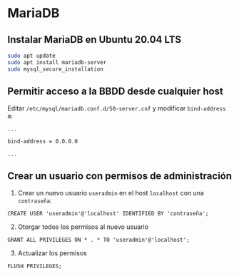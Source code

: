 # MariaDB 

## Instalar MariaDB en Ubuntu 20.04 LTS
```bash
sudo apt update
sudo apt install mariadb-server
sudo mysql_secure_installation
```

## Permitir acceso a la BBDD desde cualquier host
Editar `/etc/mysql/mariadb.conf.d/50-server.cnf` y modificar `bind-address` a:
```
...

bind-address = 0.0.0.0

...
```
## Crear un usuario con permisos de administración
1. Crear un nuevo usuario `useradmin` en el host `localhost` con una `contraseña`:
```mysql
CREATE USER 'useradmin'@'localhost' IDENTIFIED BY 'contraseña';
```

2. Otorgar todos los permisos al nuevo usuario
```mysql
GRANT ALL PRIVILEGES ON * . * TO 'useradmin'@'localhost';
``` 

3. Actualizar los permisos
```mysql
FLUSH PRIVILEGES;
```
